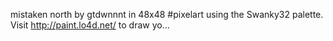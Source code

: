 mistaken north by gtdwnnnt in 48x48 #pixelart using the Swanky32 palette. Visit http://paint.lo4d.net/ to draw yo… 